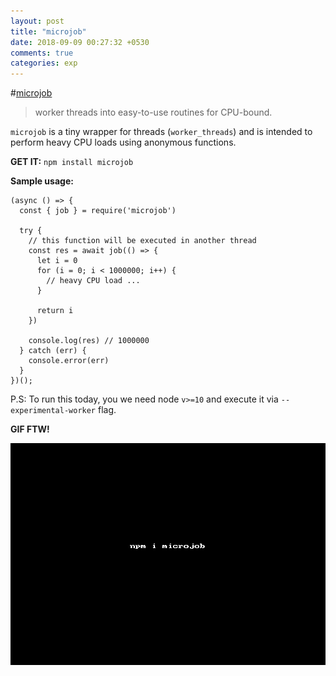 ```yaml
---
layout: post
title: "microjob"
date: 2018-09-09 00:27:32 +0530
comments: true
categories: exp
---
```


#[microjob](https://www.npmjs.com/package/microjob)
> worker threads into easy-to-use routines for CPU-bound.

`microjob` is a tiny wrapper for threads (`worker_threads`) and is intended to perform heavy CPU loads using anonymous functions.

__GET IT:__ `npm install microjob`

__Sample usage:__

```
(async () => {
  const { job } = require('microjob')

  try {
    // this function will be executed in another thread
    const res = await job(() => {
      let i = 0
      for (i = 0; i < 1000000; i++) {
        // heavy CPU load ...
      }

      return i
    })

    console.log(res) // 1000000
  } catch (err) {
    console.error(err)
  }
})();
```

P.S: To run this today, you we need node `v>=10` and execute it via `--experimental-worker` flag.

__GIF FTW!__

![microjob](/images/microjob/microjob.gif)



